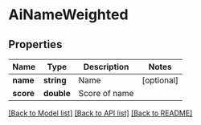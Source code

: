 # AiNameWeighted

## Properties
Name | Type | Description | Notes
------------ | ------------- | ------------- | -------------
**name** | **string** | Name | [optional] 
**score** | **double** | Score of name | 



[[Back to Model list]](README.md#documentation-for-models) [[Back to API list]](README.md#documentation-for-api-endpoints) [[Back to README]](README.md)


